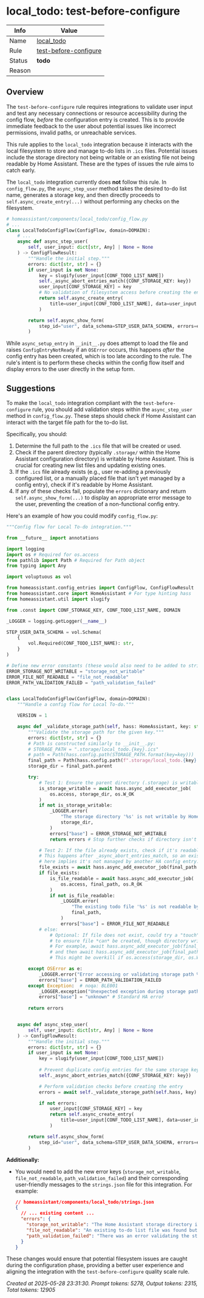 # local_todo: test-before-configure

| Info   | Value                                                                    |
|--------|--------------------------------------------------------------------------|
| Name   | [local_todo](https://www.home-assistant.io/integrations/local_todo/) |
| Rule   | [test-before-configure](https://developers.home-assistant.io/docs/core/integration-quality-scale/rules/test-before-configure)                                                     |
| Status | **todo**                                                                 |
| Reason |                                                                          |

## Overview

The `test-before-configure` rule requires integrations to validate user input and test any necessary connections or resource accessibility during the config flow, *before* the configuration entry is created. This is to provide immediate feedback to the user about potential issues like incorrect permissions, invalid paths, or unreachable services.

This rule applies to the `local_todo` integration because it interacts with the local filesystem to store and manage to-do lists in `.ics` files. Potential issues include the storage directory not being writable or an existing file not being readable by Home Assistant. These are the types of issues the rule aims to catch early.

The `local_todo` integration currently does **not** follow this rule.
In `config_flow.py`, the `async_step_user` method takes the desired to-do list name, generates a storage key, and then directly proceeds to `self.async_create_entry(...)` without performing any checks on the filesystem.

```python
# homeassistant/components/local_todo/config_flow.py
# ...
class LocalTodoConfigFlow(ConfigFlow, domain=DOMAIN):
    # ...
    async def async_step_user(
        self, user_input: dict[str, Any] | None = None
    ) -> ConfigFlowResult:
        """Handle the initial step."""
        errors: dict[str, str] = {}
        if user_input is not None:
            key = slugify(user_input[CONF_TODO_LIST_NAME])
            self._async_abort_entries_match({CONF_STORAGE_KEY: key})
            user_input[CONF_STORAGE_KEY] = key
            # No validation of filesystem access before creating the entry
            return self.async_create_entry(
                title=user_input[CONF_TODO_LIST_NAME], data=user_input
            )

        return self.async_show_form(
            step_id="user", data_schema=STEP_USER_DATA_SCHEMA, errors=errors
        )
```

While `async_setup_entry` in `__init__.py` does attempt to load the file and raises `ConfigEntryNotReady` if an `OSError` occurs, this happens *after* the config entry has been created, which is too late according to the rule. The rule's intent is to perform these checks within the config flow itself and display errors to the user directly in the setup form.

## Suggestions

To make the `local_todo` integration compliant with the `test-before-configure` rule, you should add validation steps within the `async_step_user` method in `config_flow.py`. These steps should check if Home Assistant can interact with the target file path for the to-do list.

Specifically, you should:
1.  Determine the full path to the `.ics` file that will be created or used.
2.  Check if the parent directory (typically `.storage/` within the Home Assistant configuration directory) is writable by Home Assistant. This is crucial for creating new list files and updating existing ones.
3.  If the `.ics` file already exists (e.g., user re-adding a previously configured list, or a manually placed file that isn't yet managed by a config entry), check if it's readable by Home Assistant.
4.  If any of these checks fail, populate the `errors` dictionary and return `self.async_show_form(...)` to display an appropriate error message to the user, preventing the creation of a non-functional config entry.

Here's an example of how you could modify `config_flow.py`:

```python
"""Config flow for Local To-do integration."""

from __future__ import annotations

import logging
import os # Required for os.access
from pathlib import Path # Required for Path object
from typing import Any

import voluptuous as vol

from homeassistant.config_entries import ConfigFlow, ConfigFlowResult
from homeassistant.core import HomeAssistant # For type hinting hass
from homeassistant.util import slugify

from .const import CONF_STORAGE_KEY, CONF_TODO_LIST_NAME, DOMAIN

_LOGGER = logging.getLogger(__name__)

STEP_USER_DATA_SCHEMA = vol.Schema(
    {
        vol.Required(CONF_TODO_LIST_NAME): str,
    }
)

# Define new error constants (these would also need to be added to strings.json)
ERROR_STORAGE_NOT_WRITABLE = "storage_not_writable"
ERROR_FILE_NOT_READABLE = "file_not_readable"
ERROR_PATH_VALIDATION_FAILED = "path_validation_failed"


class LocalTodoConfigFlow(ConfigFlow, domain=DOMAIN):
    """Handle a config flow for Local To-do."""

    VERSION = 1

    async def _validate_storage_path(self, hass: HomeAssistant, key: str) -> dict[str, str]:
        """Validate the storage path for the given key."""
        errors: dict[str, str] = {}
        # Path is constructed similarly to __init__.py:
        # STORAGE_PATH = ".storage/local_todo.{key}.ics"
        # path = Path(hass.config.path(STORAGE_PATH.format(key=key)))
        final_path = Path(hass.config.path(f".storage/local_todo.{key}.ics"))
        storage_dir = final_path.parent

        try:
            # Test 1: Ensure the parent directory (.storage) is writable.
            is_storage_writable = await hass.async_add_executor_job(
                os.access, storage_dir, os.W_OK
            )
            if not is_storage_writable:
                _LOGGER.error(
                    "The storage directory '%s' is not writable by Home Assistant.",
                    storage_dir,
                )
                errors["base"] = ERROR_STORAGE_NOT_WRITABLE
                return errors # Stop further checks if directory isn't writable

            # Test 2: If the file already exists, check if it's readable.
            # This happens after _async_abort_entries_match, so an existing file
            # here implies it's not managed by another HA config entry.
            file_exists = await hass.async_add_executor_job(final_path.exists)
            if file_exists:
                is_file_readable = await hass.async_add_executor_job(
                    os.access, final_path, os.R_OK
                )
                if not is_file_readable:
                    _LOGGER.error(
                        "The existing todo file '%s' is not readable by Home Assistant.",
                        final_path,
                    )
                    errors["base"] = ERROR_FILE_NOT_READABLE
            # else:
                # Optional: If file does not exist, could try a "touch" or temporary write
                # to ensure file *can* be created, though directory writability covers most of this.
                # For example, await hass.async_add_executor_job(final_path.touch, exist_ok=True)
                # and then await hass.async_add_executor_job(final_path.unlink, missing_ok=True)
                # This might be overkill if os.access(storage_dir, os.W_OK) is sufficient.

        except OSError as e:
            _LOGGER.error("Error accessing or validating storage path %s: %s", final_path, e)
            errors["base"] = ERROR_PATH_VALIDATION_FAILED
        except Exception:  # noqa: BLE001
            _LOGGER.exception("Unexpected exception during storage path validation")
            errors["base"] = "unknown" # Standard HA error
        
        return errors


    async def async_step_user(
        self, user_input: dict[str, Any] | None = None
    ) -> ConfigFlowResult:
        """Handle the initial step."""
        errors: dict[str, str] = {}
        if user_input is not None:
            key = slugify(user_input[CONF_TODO_LIST_NAME])
            
            # Prevent duplicate config entries for the same storage key
            self._async_abort_entries_match({CONF_STORAGE_KEY: key})

            # Perform validation checks before creating the entry
            errors = await self._validate_storage_path(self.hass, key)

            if not errors:
                user_input[CONF_STORAGE_KEY] = key
                return self.async_create_entry(
                    title=user_input[CONF_TODO_LIST_NAME], data=user_input
                )

        return self.async_show_form(
            step_id="user", data_schema=STEP_USER_DATA_SCHEMA, errors=errors
        )

```

**Additionally:**
*   You would need to add the new error keys (`storage_not_writable`, `file_not_readable`, `path_validation_failed`) and their corresponding user-friendly messages to the `strings.json` file for this integration. For example:
    ```json
    // homeassistant/components/local_todo/strings.json
    {
      // ... existing content ...
      "errors": {
        "storage_not_writable": "The Home Assistant storage directory is not writable. Please check permissions.",
        "file_not_readable": "An existing to-do list file was found but is not readable. Please check its permissions.",
        "path_validation_failed": "There was an error validating the storage path for the to-do list. Check logs for details."
      }
    }
    ```

These changes would ensure that potential filesystem issues are caught during the configuration phase, providing a better user experience and aligning the integration with the `test-before-configure` quality scale rule.

_Created at 2025-05-28 23:31:30. Prompt tokens: 5278, Output tokens: 2315, Total tokens: 12905_
